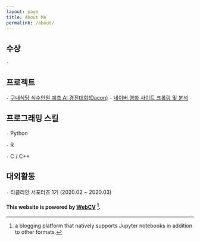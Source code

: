 ```yaml
---
layout: page
title: About Me
permalink: /about/
---
```


## 수상
`-` 

## 프로젝트
`-` [구내식당 식수인원 예측 AI 경진대회(Dacon)](https://github.com/star77sa/DACON-The_number_of_diners_in_the_cafeteria_Prediction)
`-` [네이버 영화 사이트 크롤링 및 분석](https://github.com/star77sa/Naver_Movie_Rank_1-2000)

## 프로그래밍 스킬
`-` Python

`-` R

`-` C / C++

## 대외활동
`-` 티클리안 서포터즈 1기 (2020.02 ~ 2020.03)

#### This website is powered by **[WebCV](https://star77sa.github.io/)** [^1].



[^1]:a blogging platform that natively supports Jupyter notebooks in addition to other formats.

